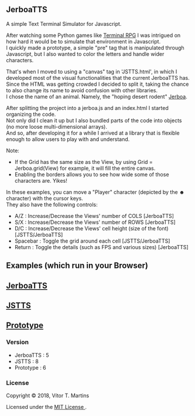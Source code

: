 ## JerboaTTS

A simple Text Terminal Simulator for Javascript.

After watching some Python games like [Terminal RPG](https://stay-alive.itch.io/terminal-rpg) I was intrigued on how hard it would be to simulate that environment in Javascript.  
I quickly made a prototype, a simple "pre" tag that is manipulated through Javascript, but I also wanted to color the letters and handle wider characters.

That's when I moved to using a "canvas" tag in  'JSTTS.html', in which I developed most of the visual functionalities that the current JerboaTTS has.  
Since the HTML was getting crowded I decided to split it, taking the chance to also change its name to avoid confusion with other libraries.  
I chose the name of an animal. Namely, the "hoping desert rodent" [Jerboa](https://en.wikipedia.org/wiki/Jerboa).  

After splitting the project into a jerboa.js and an index.html I started organizing the code.  
Not only did I clean it up but I also bundled parts of the code into objects (no more loose multi-dimensional arrays).  
And so, after developing it for a while I arrived at a library that is flexible enough to allow users to play with and understand.

Note:
- If the Grid has the same size as the View, by using Grid = Jerboa.grid(View) for example, it will fill the entire canvas.
- Enabling the borders allows you to see how wide some of those characters are. Yikes!

In these examples, you can move a "Player" character (depicted by the **☻** character) with the cursor keys.  
They also have the following controls:
- A/Z : Increase/Decrease the Views' number of COLS [JerboaTTS]
- S/X : Increase/Decrease the Views' number of ROWS [JerboaTTS]
- D/C : Increase/Decrease the Views' cell height (size of the font) [JSTTS/JerboaTTS]
- Spacebar : Toggle the grid around each cell [JSTTS/JerboaTTS]
- Return : Toggle the details (such as FPS and various sizes) [JerboaTTS]

## Examples (which run in your Browser)

## [JerboaTTS](https://vimino.gitlab.io/JerboaTTS)
## [JSTTS](https://vimino.gitlab.io/JerboaTTS/jstts.html)
## [Prototype](https://vimino.gitlab.io/JerboaTTS/prototype.html)

### Version

- JerboaTTS : 5
- JSTTS : 8
- Prototype : 6

### License

Copyright &copy; 2018, Vítor T. Martins

Licensed under the [MIT License ](https://opensource.org/licenses/MIT).